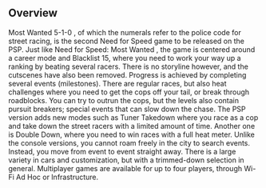 ## Overview

Most Wanted 5-1-0 , of which the numerals refer to the police code for street racing, is the second Need for Speed game to be released on the PSP. Just like Need for Speed: Most Wanted , the game is centered around a career mode and Blacklist 15, where you need to work your way up a ranking by beating several racers. There is no storyline however, and the cutscenes have also been removed. Progress is achieved by completing several events (milestones). There are regular races, but also heat challenges where you need to get the cops off your tail, or break through roadblocks. You can try to outrun the cops, but the levels also contain pursuit breakers; special events that can slow down the chase. The PSP version adds new modes such as Tuner Takedown where you race as a cop and take down the street racers with a limited amount of time. Another one is Double Down, where you need to win races with a full heat meter. Unlike the console versions, you cannot roam freely in the city to search events. Instead, you move from event to event straight away. There is a large variety in cars and customization, but with a trimmed-down selection in general. Multiplayer games are available for up to four players, through Wi-Fi Ad Hoc or Infrastructure.